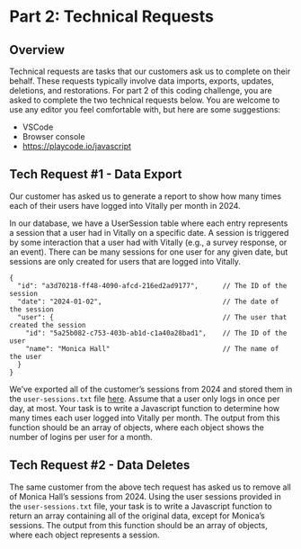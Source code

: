 # Part 2: Technical Requests

## Overview

Technical requests are tasks that our customers ask us to complete on their behalf. These requests typically involve data imports, exports, updates, deletions, and restorations. For part 2 of this coding challenge, you are asked to complete the two technical requests below. You are welcome to use any editor you feel comfortable with, but here are some suggestions:
- VSCode
- Browser console
- https://playcode.io/javascript

## Tech Request #1 - Data Export

Our customer has asked us to generate a report to show how many times each of their users have logged into Vitally per month in 2024.

In our database, we have a UserSession table where each entry represents a session that a user had in Vitally on a specific date. A session is triggered by some interaction that a user had with Vitally (e.g., a survey response, or an event). There can be many sessions for one user for any given date, but sessions are only created for users that are logged into Vitally. 

```
{
  "id": "a3d70218-ff48-4090-afcd-216ed2ad9177",      // The ID of the session
  "date": "2024-01-02",                              // The date of the session
  "user": {                                          // The user that created the session
    "id": "5a25b082-c753-403b-ab1d-c1a40a28bad1",    // The ID of the user
    "name": "Monica Hall"                            // The name of the user
  }
}
```

We’ve exported all of the customer’s sessions from 2024 and stored them in the `user-sessions.txt` file [here](user-sessions.txt).
Assume that a user only logs in once per day, at most. Your task is to write a Javascript function to determine how many times each user logged into Vitally per month. The output from this function should be an array of objects, where each object shows the number of logins per user for a month.

## Tech Request #2 - Data Deletes

The same customer from the above tech request has asked us to remove all of Monica Hall’s sessions from 2024. Using the user sessions provided in the `user-sessions.txt` file, your task is to write a Javascript function to return an array containing all of the original data, except for Monica’s sessions. The output from this function should be an array of objects, where each object represents a session.